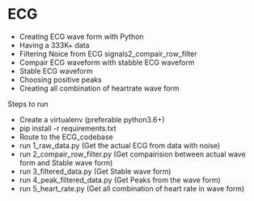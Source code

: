 # ECG

- Creating ECG wave form with Python
- Having a 333K+ data 
- Filtering Noice from ECG signals2_compair_row_filter
- Compair ECG waveform with stabble ECG waveform
- Stable ECG waveform
- Choosing positive peaks
- Creating all combination of heartrate wave form

Steps to run
- Create a virtualenv (preferable python3.6+)
- pip install -r requirements.txt
- Route to the ECG_codebase
- run 1_raw_data.py (Get the actual ECG from data with noise)
- run 2_compair_row_filter.py (Get compairision between actual wave form and Stable wave form)
- run 3_filtered_data.py (Get Stable wave form)
- run 4_peak_filtered_data.py (Get Peaks from the wave form)
- run 5_heart_rate.py (Get all combination of heart rate in wave form)
